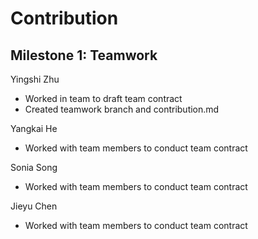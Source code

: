 # Contribution

## Milestone 1: Teamwork

Yingshi Zhu

- Worked in team to draft team contract
- Created teamwork branch and contribution.md


Yangkai He

- Worked with team members to conduct team contract

Sonia Song

- Worked with team members to conduct team contract

Jieyu Chen

- Worked with team members to conduct team contract